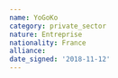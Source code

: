 ```yaml
---
name: YoGoKo
category: private_sector
nature: Entreprise
nationality: France
alliance: 
date_signed: '2018-11-12'
---
```

    